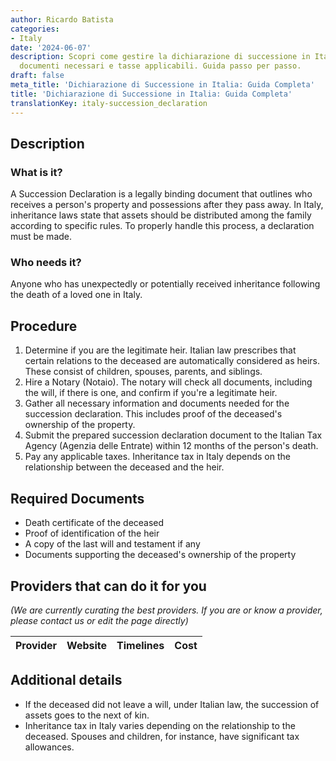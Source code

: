 ```yaml
---
author: Ricardo Batista
categories:
- Italy
date: '2024-06-07'
description: Scopri come gestire la dichiarazione di successione in Italia, includendo
  documenti necessari e tasse applicabili. Guida passo per passo.
draft: false
meta_title: 'Dichiarazione di Successione in Italia: Guida Completa'
title: 'Dichiarazione di Successione in Italia: Guida Completa'
translationKey: italy-succession_declaration
---
```



## Description
### What is it?
A Succession Declaration is a legally binding document that outlines who receives a person's property and possessions after they pass away. In Italy, inheritance laws state that assets should be distributed among the family according to specific rules. To properly handle this process, a declaration must be made.
### Who needs it?
Anyone who has unexpectedly or potentially received inheritance following the death of a loved one in Italy.

## Procedure
1. Determine if you are the legitimate heir. Italian law prescribes that certain relations to the deceased are automatically considered as heirs. These consist of children, spouses, parents, and siblings.
2. Hire a Notary (Notaio). The notary will check all documents, including the will, if there is one, and confirm if you're a legitimate heir.
3. Gather all necessary information and documents needed for the succession declaration. This includes proof of the deceased's ownership of the property.
4. Submit the prepared succession declaration document to the Italian Tax Agency (Agenzia delle Entrate) within 12 months of the person's death.
5. Pay any applicable taxes. Inheritance tax in Italy depends on the relationship between the deceased and the heir.

## Required Documents
- Death certificate of the deceased
- Proof of identification of the heir
- A copy of the last will and testament if any
- Documents supporting the deceased's ownership of the property

## Providers that can do it for you

_(We are currently curating the best providers. If you are or know a provider, please contact us or edit the page directly)_

| Provider        |     Website     |     Timelines    |       Cost      |
| --------------- | --------------- |  :-------------: | :-------------: |

## Additional details
- If the deceased did not leave a will, under Italian law, the succession of assets goes to the next of kin.
- Inheritance tax in Italy varies depending on the relationship to the deceased. Spouses and children, for instance, have significant tax allowances.